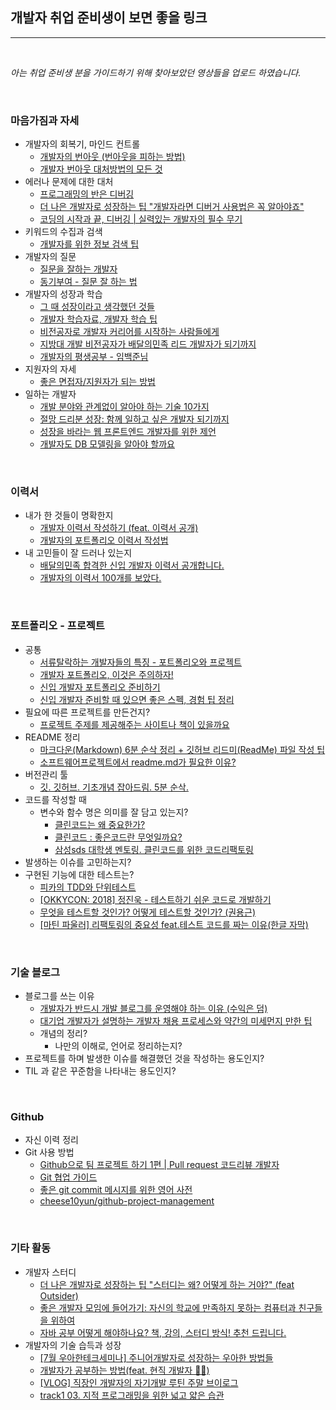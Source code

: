 ## 개발자 취업 준비생이 보면 좋을 링크

---

<br/>

*아는 취업 준비생 분을 가이드하기 위해 찾아보았던 영상들을 업로드 하였습니다.*

<br/>

### **마음가짐과 자세**

- 개발자의 회복기, 마인드 컨트롤
    - [개발자의 번아웃 (번아웃을 피하는 방법)](https://www.youtube.com/watch?v=1BnQInDRK-I&ab_channel=30%EB%8C%80%EB%B0%A9%EA%B5%AC%EC%84%9D%EC%9D%B4%EC%95%BC%EA%B8%B0)
    - [개발자 번아웃 대처방법의 모든 것](https://www.youtube.com/watch?v=5kjrJaFIAls)
- 에러나 문제에 대한 대처
    - [프로그래밍의 반은 디버깅](https://www.youtube.com/watch?v=rHgYy7JrP1c&ab_channel=%ED%8F%AC%ED%94%84TV)
    - [더 나은 개발자로 성장하는 팁 "개발자라면 디버거 사용법은 꼭 알아야죠"](https://www.youtube.com/watch?v=BfyegHhCh_g&ab_channel=%EB%B0%B1%EA%B8%B0%EC%84%A0)
    - [코딩의 시작과 끝, 디버깅 | 실력있는 개발자의 필수 무기](https://www.youtube.com/watch?v=IwC-BVM2_YQ&ab_channel=%EB%93%9C%EB%A6%BC%EC%BD%94%EB%94%A9by%EC%97%98%EB%A6%AC)
- 키워드의 수집과 검색
    - [개발자를 위한 정보 검색 팁](https://boxnwhis.kr/2020/09/27/ir-for-developers.html)
- 개발자의 질문
    - [질문을 잘하는 개발자](https://jbee.io/essay/good_questionor/)
    - [동기부여 - 질문 잘 하는 법](https://www.youtube.com/watch?v=L2p1mdpxD5w&ab_channel=%EC%BD%94%EB%93%9C%EC%8A%A4%EC%BF%BC%EB%93%9C)
- 개발자의 성장과 학습
    - [그 때 성장이라고 생각했던 것들](https://jbee.io/essay/growth-mistaken-2020/)
    - [개발자 학습자료, 개발자 학습 팁](https://www.youtube.com/watch?v=xH-SQMDi-MQ&ab_channel=%EC%BD%94%EB%93%9C%EC%97%86%EB%8A%94%ED%94%84%EB%A1%9C%EA%B7%B8%EB%9E%98%EB%B0%8D)
    - [비전공자로 개발자 커리어를 시작하는 사람들에게](https://www.youtube.com/watch?v=5bIzMeC6Djk)
    - [지방대 개발 비전공자가 배달의민족 리드 개발자가 되기까지](https://www.youtube.com/watch?v=V9AGvwPmnZU)
    - [개발자의 평생공부 - 임백준님](https://zdnet.co.kr/view/?no=20170616090644)
- 지원자의 자세
    - [좋은 면접자/지원자가 되는 방법](https://repo.yona.io/doortts/blog/post/292)
- 일하는 개발자
    - [개발 분야와 관계없이 알아야 하는 기술 10가지](https://youtu.be/YhjTXBXPQrw)
    - [절망 드리분 성장: 함께 일하고 싶은 개발자 되기까지](https://youtu.be/7t-x0rFT4Uw)
    - [성장을 바라는 웹 프론트엔드 개발자를 위한 제언](https://youtu.be/XcnWtlxTyPk)
    - [개발자도 DB 모델링을 알아야 할까요](https://youtu.be/Lq1ZjP2ZWzM)

<br/>

### **이력서**

- 내가 한 것들이 명확한지
    - [개발자 이력서 작성하기 (feat. 이력서 공개)](https://wonny.space/writing/work/engineer-resume)
    - [개발자의 포트폴리오 이력서 작성법](https://gmlwjd9405.github.io/2018/05/04/how-to-write-a-resume-for-a-developer.html)
- 내 고민들이 잘 드러나 있는지
    - [배달의민족 합격한 신입 개발자 이력서 공개합니다.](https://www.youtube.com/watch?v=Yc56NpYW1DM&t=3s&ab_channel=%EA%B0%9C%EB%B0%9C%EB%B0%94%EB%8B%A5)
    - [개발자의 이력서 100개를 보았다.](https://www.youtube.com/watch?v=1r9l-I-_rzQ)

<br/>

### **포트폴리오 - 프로젝트**

- 공통
    - [서류탈락하는 개발자들의 특징 - 포트폴리오와 프로젝트](https://www.youtube.com/watch?v=PJGsPohDuoA)
    - [개발자 포트폴리오, 이것은 주의하자!](https://www.youtube.com/watch?v=RUdcW895a04)
    - [신입 개발자 포트폴리오 준비하기](https://blex.me/@baealex/%EC%B7%A8%EC%A4%80%EC%83%9D%EC%9D%B4-%EC%83%9D%EA%B0%81%ED%95%98%EB%8A%94-%EA%B0%9C%EB%B0%9C%EC%9E%90-%ED%8F%AC%ED%8A%B8%ED%8F%B4%EB%A6%AC%EC%98%A4-%EC%A4%80%EB%B9%84)
    - [신입 개발자 준비할 때 있으면 좋은 스펙, 경험 팁 정리](https://0urtrees.tistory.com/209)
- 필요에 따른 프로젝트를 만든건지?
    - [프로젝트 주제를 제공해주는 사이트나 책이 있을까요](https://www.youtube.com/watch?v=H1gjeurn1_A)
- README 정리
    - [마크다운(Markdown) 6분 순삭 정리 + 깃허브 리드미(ReadMe) 파일 작성 팁](https://www.youtube.com/watch?v=kMEb_BzyUqk&t=3s)
    - [소프트웨어프로젝트에서 readme.md가 필요한 이유?](https://www.youtube.com/watch?v=_8sL1SvBecc&ab_channel=%EB%8D%B0%EB%B8%8C%EC%9B%90%EC%98%81DVWY)
- 버전관리 툴
    - [깃. 깃허브. 기초개념 잡아드림. 5분 순삭.](https://www.youtube.com/watch?v=YFNQwo7iTNc)
- 코드를 작성할 때
    - 변수와 함수 명은 의미를 잘 담고 있는지?
        - [클린코드는 왜 중요한가?](https://www.youtube.com/watch?v=FSte4ht7jII)
        - [클린코드 : 좋은코드란 무엇일까요?](https://www.youtube.com/watch?v=YdIMwonJGlU)
        - [삼성sds 대학생 멘토링. 클린코드를 위한 코드리팩토링](https://www.youtube.com/watch?v=zZMF-WzIQLM)
- 발생하는 이슈를 고민하는지?
- 구현된 기능에 대한 테스트는?
    - [피카의 TDD와 단위테스트](https://www.youtube.com/watch?v=3LMmPXoGI9Q&ab_channel=%EC%9A%B0%EC%95%84%ED%95%9CTech)
    - [[OKKYCON: 2018] 정진욱 - 테스트하기 쉬운 코드로 개발하기](https://www.youtube.com/watch?v=Cz_a2gQp63c&ab_channel=OKKY)
    - [무엇을 테스트할 것인가? 어떻게 테스트할 것인가? (권용근)](https://www.youtube.com/watch?v=YdtknE_yPk4&ab_channel=springcamp.io)
    - [[마틴 파울러] 리팩토링의 중요성 feat.테스트 코드를 짜는 이유(한글 자막)](https://www.youtube.com/watch?v=mNPpfB8JSIU&ab_channel=%EB%8D%B0%EB%B8%8C%EC%9B%90%EC%98%81DVWY)

<br/>

### **기술 블로그**

- 블로그를 쓰는 이유
    - [개발자가 반드시 개발 블로그를 운영해야 하는 이유 (수익은 덤)](https://www.youtube.com/watch?v=oJPIq4fJ09Q&ab_channel=30%EB%8C%80%EB%B0%A9%EA%B5%AC%EC%84%9D%EC%9D%B4%EC%95%BC%EA%B8%B0)
    - [대기업 개발자가 설명하는 개발자 채용 프로세스와 약간의 미세먼지 만한 팁](https://www.youtube.com/watch?v=BQ4VdfW6CBg&t=73s&ab_channel=%EC%A7%91%EC%88%9C%EC%9D%B4%EA%B0%9C%EB%B0%9C%EC%9E%90%EC%9D%98%EC%98%81%EC%83%81%EC%9D%BC%EA%B8%B0GRACE)
    - 개념의 정리?
        - 나만의 이해로, 언어로 정리하는지?
- 프로젝트를 하며 발생한 이슈를 해결했던 것을 작성하는 용도인지?
- TIL 과 같은 꾸준함을 나타내는 용도인지?

<br/>

### **Github**

- 자신 이력 정리
- Git 사용 방법
    - [Github으로 팀 프로젝트 하기 1편 | Pull request 코드리뷰 개발자](https://www.youtube.com/watch?v=9FZaYz0s8s4&ab_channel=%EB%9D%BC%EB%A7%A4%EA%B0%9C%EB%B0%9C%EC%9E%90)
    - [Git 협업 가이드](https://velog.io/@jinuku/Git-%ED%98%91%EC%97%85-%EA%B0%80%EC%9D%B4%EB%93%9C)
    - [좋은 git commit 메시지를 위한 영어 사전](https://blog.ull.im/engineering/2019/03/10/logs-on-git.html)
    - [cheese10yun/github-project-management](https://github.com/cheese10yun/github-project-management)

<br/>

### **기타 활동**

- 개발자 스터디
    - [더 나은 개발자로 성장하는 팁 "스터디는 왜? 어떻게 하는 거야?" (feat Outsider)](https://www.youtube.com/watch?v=bx29lcIXCPg&ab_channel=%EB%B0%B1%EA%B8%B0%EC%84%A0)
    - [좋은 개발자 모임에 들어가기: 자신의 학교에 만족하지 못하는 컴퓨터과 친구들을 위하여](https://www.youtube.com/watch?v=2EsYteZLjV8)
    - [자바 공부 어떻게 해야하나요? 책, 강의, 스터디 방식! 추천 드립니다.](https://www.youtube.com/watch?v=6gNMsjcH3oA&ab_channel=%EA%B0%9C%EB%B0%9C%EB%B0%94%EB%8B%A5)
- 개발자의 기술 습득과 성장
    - [[7월 우아한테크세미나] 주니어개발자로 성장하는 우아한 방법들](https://www.youtube.com/watch?v=Qtg5xe6B_vA&ab_channel=%EC%9A%B0%EC%95%84%ED%95%9CTech)
    - [개발자가 공부하는 방법(feat. 현직 개발자 👨‍💻)](https://www.youtube.com/watch?v=hgPa9wynHds&ab_channel=%EB%8D%B0%EB%B8%8C%EC%9B%90%EC%98%81DVWY)
    - [[VLOG] 직장인 개발자의 자기개발 루틴 주말 브이로그](https://www.youtube.com/watch?v=IjggT7z8p8E&ab_channel=%EC%A7%91%EC%88%9C%EC%9D%B4%EA%B0%9C%EB%B0%9C%EC%9E%90%EC%9D%98%EC%98%81%EC%83%81%EC%9D%BC%EA%B8%B0GRACE)
    - [track1 03. 지적 프로그래밍을 위한 넓고 얇은 습관](https://www.youtube.com/watch?v=aP9mhLBJMLw&ab_channel=%ED%95%9C%EB%B9%9B%EB%AF%B8%EB%94%94%EC%96%B4)
